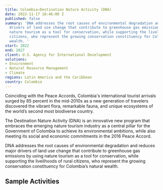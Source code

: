 ```yaml
---
title: Colombia—Destination Nature Activity (DNA)
date: 2022-11-17 18:46:00 Z
published: false
summary: 'DNA addresses the root causes of environmental degradation and reduces major
  drivers of land use change that contribute to greenhouse gas emissions by using
  nature tourism as a tool for conservation, while supporting the livelihoods of rural
  citizens, who represent the growing conservation constituency for Colombia’s natural
  wealth. '
start: 2022
end: 2027
client: U.S. Agency for International Development
solutions:
- Environment
- Natural Resource Management
- Climate
regions: Latin America and the Caribbean
country: Colombia
---
```


Coinciding with the Peace Accords, Colombia's international tourist arrivals surged by 85 percent in the mid-2010s as a new generation of travelers discovered the vibrant flora, remarkable fauna, and unique ecosystems of the world’s second most biodiverse country. 

The Destination Nature Activity (DNA) is an innovative new program that embraces the emerging nature tourism industry as a central pillar for the Government of Colombia to achieve its environmental ambitions, while also meeting its social and economic commitments in the 2016 Peace Accord.
 
DNA addresses the root causes of environmental degradation and reduces major drivers of land use change that contribute to greenhouse gas emissions by using nature tourism as a tool for conservation, while supporting the livelihoods of rural citizens, who represent the growing conservation constituency for Colombia’s natural wealth. 
 
## Sample Activities

